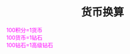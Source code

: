 <html>
	<head>
		<title>tuanduigonzuo</title>
		<style type="text/css">
		<!--
			.purple{color:#FF00FF}
		-->
      		</style>
	</head>
	<body>
		<h1><center>货币换算</center></h1>
		<div><span class="purple">
      100积分=1货币<br>
      100货币=1钻石<br>
      100钻石=1高级钻石<br>
      </span>
    </div>
	</body>
</html>
